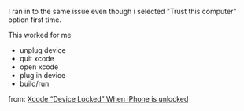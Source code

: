 I ran in to the same issue even though i selected "Trust this computer" option first time.

This worked for me

- unplug device
- quit xcode
- open xcode
- plug in device
- build/run

from: [Xcode “Device Locked” When iPhone is unlocked](https://stackoverflow.com/questions/26791477/xcode-device-locked-when-iphone-is-unlocked)
